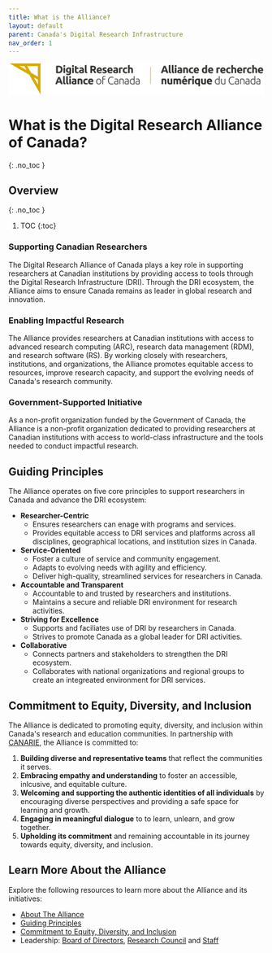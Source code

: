 ```yaml
---
title: What is the Alliance?  
layout: default 
parent: Canada's Digital Research Infrastructure 
nav_order: 1
---
```


![Alliance Logo](assets/images/Alliance_logo.png)

# What is the Digital Research Alliance of Canada?  
{: .no_toc }

## Overview 
{: .no_toc }

1. TOC
{:toc}

### Supporting Canadian Researchers 
The Digital Research Alliance of Canada plays a key role in supporting researchers at Canadian institutions by providing access to tools through the Digital Research Infrastructure (DRI). Through the DRI ecosystem, the Alliance aims to ensure Canada remains as leader in global research and innovation. 

### Enabling Impactful Research 
The Alliance provides researchers at Canadian institutions with access to advanced research computing (ARC), research data management (RDM), and research software (RS). By working closely with researchers, institutions, and organizations, the Alliance promotes equitable access to resources, improve research capacity, and support the evolving needs of Canada's research community. 

### Government-Supported Initiative
As a non-profit organization funded by the Government of Canada, the Alliance is a non-profit organization dedicated to providing researchers at Canadian institutions with access to world-class infrastructure and the tools needed to conduct impactful research. 


## Guiding Principles
The Alliance operates on five core principles to support  researchers in Canada and advance the DRI ecosystem:
* **Researcher-Centric**
    * Ensures researchers can enage with programs and services.  
    * Provides equitable access to DRI services and platforms across all disciplines, geographical locations, and institution sizes in Canada.  
* **Service-Oriented**
    * Foster a culture of service and community engagement. 
    * Adapts to evolving needs with agility and efficiency. 
    * Deliver high-quality, streamlined services for researchers in Canada. 
* **Accountable and Transparent**
    * Accountable to and trusted by researchers and institutions. 
    * Maintains a secure and reliable DRI environment for research activities. 
* **Striving for Excellence** 
    * Supports and faciliates use of DRI by researchers in Canada.  
    * Strives to promote Canada as  a global leader for DRI activities.  
* **Collaborative**  
    * Connects partners and  stakeholders to strengthen the DRI ecosystem. 
    * Collaborates with national organizations and regional groups to create an integreated environment for DRI services.


## Commitment to Equity, Diversity, and Inclusion 

The Alliance is dedicated to promoting equity, diversity, and inclusion within Canada's research and education communities. In partnership with [CANARIE](https://www.canarie.ca/), the Alliance is committed to: 

1. **Building diverse and representative teams** that reflect the communities it serves. 
2. **Embracing empathy and understanding** to foster an accessible, inlcusive, and equitable culture. 
3. **Welcoming and supporting the authentic identities of all individuals** by encouraging diverse perspectives and providing a safe space for learning and growth. 
4. **Engaging in meaningful dialogue** to to learn, unlearn, and grow together. 
5. **Upholding its commitment** and remaining accountable in its journey towards equity, diversity, and inclusion.


## Learn More About the Alliance
Explore the following resources to learn more about the Alliance and its initiatives:

* [About The Alliance](https://www.alliancecan.ca/en/about/alliance)
* [Guiding Principles](https://www.alliancecan.ca/sites/default/files/2022-03/Final-Governance-and-Membership.pdf)
* [Commitment to Equity, Diversity, and Inclusion](https://www.alliancecan.ca/sites/default/files/2022-03/Final-Governance-and-Membership.pdf)
* Leadership: [Board of Directors](https://alliancecan.ca/en/about/board-directors), [Research Council](https://alliancecan.ca/en/about/researcher-council) and [Staff](https://alliancecan.ca/en/about/our-team)

